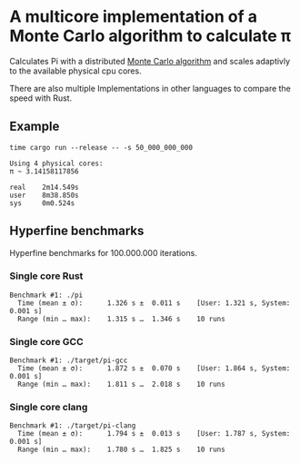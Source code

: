 # A multicore implementation of a Monte Carlo algorithm to calculate π

Calculates Pi with a distributed [Monte Carlo algorithm](https://en.wikipedia.org/wiki/Monte_Carlo_algorithm) and scales adaptivly to the available physical cpu cores.

There are also multiple Implementations in other languages to compare the speed with Rust.

## Example

`time cargo run --release -- -s 50_000_000_000`

    Using 4 physical cores:
    π ~ 3.14158117856

    real    2m14.549s
    user    8m38.850s
    sys     0m0.524s

## Hyperfine benchmarks

Hyperfine benchmarks for 100.000.000 iterations.


### Single core Rust

```
Benchmark #1: ./pi
  Time (mean ± σ):      1.326 s ±  0.011 s    [User: 1.321 s, System: 0.001 s]
  Range (min … max):    1.315 s …  1.346 s    10 runs
```

### Single core GCC

```
Benchmark #1: ./target/pi-gcc
  Time (mean ± σ):      1.872 s ±  0.070 s    [User: 1.864 s, System: 0.001 s]
  Range (min … max):    1.811 s …  2.018 s    10 runs
```

### Single core clang

```
Benchmark #1: ./target/pi-clang
  Time (mean ± σ):      1.794 s ±  0.013 s    [User: 1.787 s, System: 0.001 s]
  Range (min … max):    1.780 s …  1.825 s    10 runs
```



